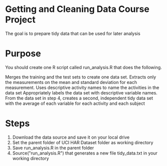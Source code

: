 # Getting and Cleaning Data Course Project

The goal is to prepare tidy data that can be used for later analysis

# Purpose

You should create one R script called run_analysis.R that does the following. 

Merges the training and the test sets to create one data set.
Extracts only the measurements on the mean and standard deviation for each measurement. 
Uses descriptive activity names to name the activities in the data set
Appropriately labels the data set with descriptive variable names. 
From the data set in step 4, creates a second, independent tidy data set with the average of each variable for each activity and each subject
    
# Steps

1. Download the data source and save it on your local drive
2. Set the parent folder of UCI HAR Dataset folder as working directory
3. Save run_analysis.R in the parent folder
4. Source("run_analysis.R") that generates a new file tidy_data.txt in your working directory
